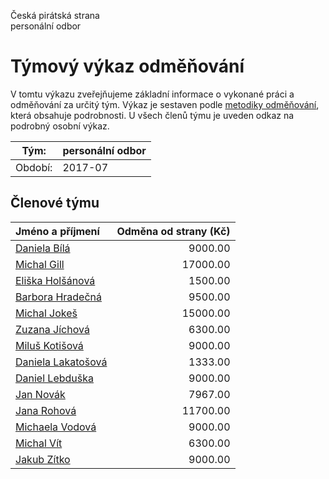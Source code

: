 Česká pirátská strana  
personální odbor

Týmový výkaz odměňování
===========================

V tomtu výkazu zveřejňujeme základní informace o vykonané práci a odměňování
za určitý tým. Výkaz je sestaven podle [metodiky odměňování][metodika],
která obsahuje podrobnosti. U všech členů týmu je uveden odkaz na podrobný osobní výkaz.

Tým:                     | personální odbor
-----------------------  | --------------------
Období:                  | 2017-07

Členové týmu
--------------

| Jméno a příjmení                          |   Odměna od strany (Kč) |
|:------------------------------------------|------------------------:|
| [Daniela Bílá](daniela-bila/)             |                 9000.00 |
| [Michal Gill](michal-gill/)               |                17000.00 |
| [Eliška Holšánová](eliska-holsanova/)     |                 1500.00 |
| [Barbora Hradečná](barbora-hradecna/)     |                 9500.00 |
| [Michal Jokeš](michal-jokes/)             |                15000.00 |
| [Zuzana Jíchová](zuzana-jichova/)         |                 6300.00 |
| [Miluš Kotišová](milus-kotisova/)         |                 9000.00 |
| [Daniela Lakatošová](daniela-lakatosova/) |                 1333.00 |
| [Daniel Lebduška](daniel-lebduska/)       |                 9000.00 |
| [Jan Novák](jan-novak/)                   |                 7967.00 |
| [Jana Rohová](jana-rohova/)               |                11700.00 |
| [Michaela Vodová](michaela-vodova/)       |                 9000.00 |
| [Michal Vít](michal-vit/)                 |                 6300.00 |
| [Jakub Zítko](jakub-zitko/)               |                 9000.00 |


[metodika]: https://redmine.pirati.cz/projects/po/wiki/Odmenovani
